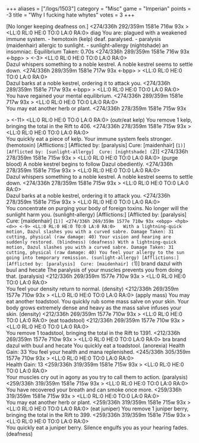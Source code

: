+++
aliases = ["/logs/1503"]
category = "Misc"
game = "Imperian"
points = -3
title = "Why I fucking hate whytes"
votes = 3
+++

[No longer keeping deafness on.]
<274/336h 292/359m 1581e 716w 93x <ebpp> <hp> <d>> <LL:0 RL:0 HE:0 TO:0 LA:0 RA:0>  diag
You are:
plagued with a weakened immune system.        - hemotoxin  (kelp)
deaf.
paralysed.                                    - paralysis  (maidenhair)
allergic to sunlight.                         - sunlight-allergy  (nightshade)
an insomniac.
Equilibrium Taken: 0.70s
<274/336h 289/359m 1581e 716w 93x <-bpp> <hp> <d>> <-3> <LL:0 RL:0 HE:0 TO:0 LA:0 RA:0>  
Dazul whispers something to a noble kestrel.
A noble kestrel seems to settle down.
<274/336h 289/359m 1581e 717w 93x <-bpp> <hp> <d>> <LL:0 RL:0 HE:0 TO:0 LA:0 RA:0>  
Dazul barks at a noble kestrel, ordering it to attack you.
<274/336h 289/359m 1581e 717w 93x <-bpp> <hp> <d>> <LL:0 RL:0 HE:0 TO:0 LA:0 RA:0>  
You have regained your mental equilibrium.
<274/336h 289/359m 1581e 717w 93x <ebpp> <hp> <d>> <LL:0 RL:0 HE:0 TO:0 LA:0 RA:0>  
You may eat another herb or plant.
<274/336h 278/359m 1581e 715w 93x <ebpp> <p> <d>> <-11> <LL:0 RL:0 HE:0 TO:0 LA:0 RA:0>  (outr/eat 
kelp) 
You remove 1 kelp, bringing the total in the Rift to 406.
<274/336h 278/359m 1581e 715w 93x <ebpp> <hp> <d>> <LL:0 RL:0 HE:0 TO:0 LA:0 RA:0>  
You quickly eat a piece of kelp.
Your immune system feels stronger. (hemotoxin)
[Afflictions:]
[Afflicted by: [paralysis]  Cure: [maidenhair] (`1)]
[Afflicted by: [sunlight-allergy]  Cure: [nightshade] (`2)]
<274/336h 278/359m 1581e 715w 93x <ebpp> <hp> <d>> <LL:0 RL:0 HE:0 TO:0 LA:0 RA:0>  (purge blood) 
A noble kestrel begins to follow Dazul obediently.
<274/336h 278/359m 1581e 715w 93x <ebpp> <hpb> <d>> <LL:0 RL:0 HE:0 TO:0 LA:0 RA:0>  
Dazul whispers something to a noble kestrel.
A noble kestrel seems to settle down.
<274/336h 278/359m 1581e 715w 93x <ebpp> <hpb> <d>> <LL:0 RL:0 HE:0 TO:0 LA:0 RA:0>  
Dazul barks at a noble kestrel, ordering it to attack you.
<274/336h 278/359m 1581e 715w 93x <ebpp> <hpb> <d>> <LL:0 RL:0 HE:0 TO:0 LA:0 RA:0>  
You concentrate on purging your body of foreign toxins.
No longer will the sunlight harm you. (sunlight-allergy)
[Afflictions:]
[Afflicted by: [paralysis]  Cure: [maidenhair] (`1)]
<274/336h 269/359m 1577e 710w 93x <ebpp> <hpb> <d>> <-9> <LL:0 RL:0 HE:0 TO:0 LA:0 RA:0>  
With a lightning-quick motion, Dazul slashes you with a curved sabre.
Damage Taken: 31 cutting, physical (raw damage: 40)
Your vision and hearing are suddenly restored. (blindness) (deafness)
With a lightning-quick motion, Dazul slashes you with a curved sabre.
Damage Taken: 31 cutting, physical (raw damage: 40)
You feel your allergy to the sun going into temporary remission. (sunlight-allergy)
[Afflictions:]
[Afflicted by: [paralysis]  Cure: [maidenhair] (`1)]
brand dazul with buul and hecate
The paralysis of your muscles prevents you from doing that. (paralysis)
<212/336h 269/359m 1577e 710w 93x <ebpp> <hpb>> <LL:0 RL:0 HE:0 TO:0 LA:0 RA:0>  
You feel your density return to normal. (density)
<212/336h 269/359m 1577e 710w 93x <ebpp> <hpb>> <LL:0 RL:0 HE:0 TO:0 LA:0 RA:0>  (apply mass) 
You may eat another toadstool.
You quickly rub some mass salve on your skin.
Your body grows extremely dense and heavy as the mass salve infuses your skin. (density)
<212/336h 269/359m 1577e 710w 93x <ebpp> <hspb>> <LL:0 RL:0 HE:0 TO:0 LA:0 RA:0>  (eat toadstool) 
<212/336h 269/359m 1577e 710w 93x <ebpp> <hspb>> <LL:0 RL:0 HE:0 TO:0 LA:0 RA:0>  
You remove 1 toadstool, bringing the total in the Rift to 1391.
<212/336h 269/359m 1577e 710w 93x <ebpp> <hspb>> <LL:0 RL:0 HE:0 TO:0 LA:0 RA:0>  bra
brand dazul with buul and hecate
You quickly eat a toadstool. (anorexia)
Health Gain: 33
You feel your health and mana replenished.
<245/336h 305/359m 1577e 710w 93x <ebpp> <hspb>> <LL:0 RL:0 HE:0 TO:0 LA:0 RA:0>  
Health Gain: 13
<259/336h 319/359m 1581e 715w 93x <ebpp> <hspb>> <LL:0 RL:0 HE:0 TO:0 LA:0 RA:0>  
Your muscles cry out in agony as you try to call them to action. (paralysis)
<259/336h 319/359m 1581e 715w 93x <ebpp> <hspb>> <LL:0 RL:0 HE:0 TO:0 LA:0 RA:0>  
You have recovered your breath and can smoke once more.
<259/336h 319/359m 1581e 715w 93x <ebpp> <hsb>> <LL:0 RL:0 HE:0 TO:0 LA:0 RA:0>  
You may eat another herb or plant.
<259/336h 319/359m 1581e 715w 93x <ebpp> <sb>> <LL:0 RL:0 HE:0 TO:0 LA:0 RA:0>  (eat juniper) 
You remove 1 juniper berry, bringing the total in the Rift to 399.
<259/336h 319/359m 1581e 715w 93x <ebpp> <hsb>> <LL:0 RL:0 HE:0 TO:0 LA:0 RA:0>  
You quickly eat a juniper berry.
Silence engulfs you as your hearing fades. (deafness)
